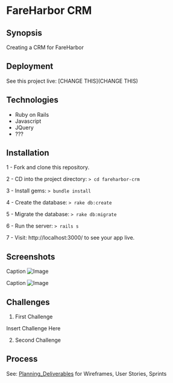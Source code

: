 # FareHarbor CRM

## Synopsis

Creating a CRM for FareHarbor

## Deployment

See this project live: [CHANGE THIS](CHANGE THIS)

## Technologies

- Ruby on Rails
- Javascript
- JQuery
- ???

## Installation

1 - Fork and clone this repository.

2 - CD into the project directory: ```> cd fareharbor-crm```

3 - Install gems: ```> bundle install```

4 - Create the database: ```> rake db:create```

5 - Migrate the database: ```> rake db:migrate```

6 - Run the server: ```> rails s```

7 - Visit: http://localhost:3000/ to see your app live.

## Screenshots

Caption
![Image](http://i.imgur.com/nothing.jpg)

Caption
![Image](http://i.imgur.com/nothing.jpg)


## Challenges

1) First Challenge

Insert Challenge Here

2) Second Challenge

## Process

See: [Planning_Deliverables](https://github.com/Lily-Brown/fareharbor-crm/blob/master/Planning_Deliverables.md) for Wireframes, User Stories, Sprints
